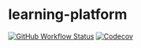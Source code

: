 # learning-platform

[![GitHub Workflow Status](https://img.shields.io/github/workflow/status/taoting1234/learning-platform/Python%20application%20test)](https://github.com/taoting1234/learning-platform/actions)
[![Codecov](https://img.shields.io/codecov/c/github/taoting1234/learning-platform)](https://codecov.io/gh/taoting1234/learning-platform)